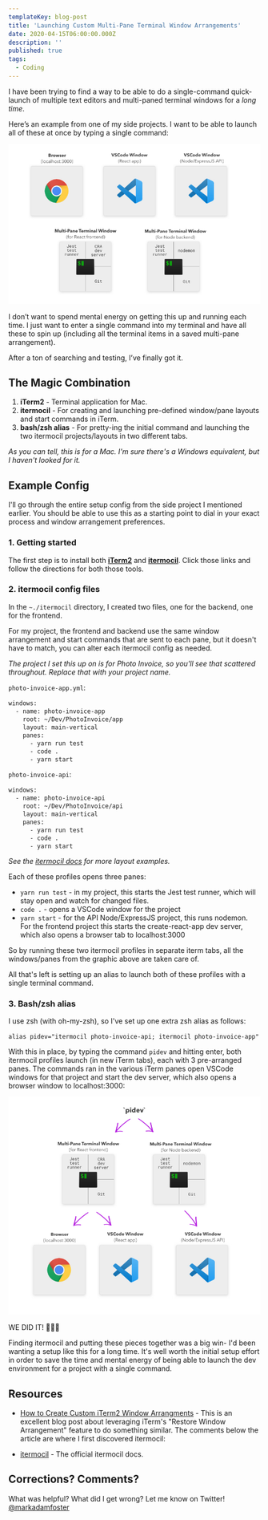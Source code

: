 ```yaml
---
templateKey: blog-post
title: 'Launching Custom Multi-Pane Terminal Window Arrangements'
date: 2020-04-15T06:00:00.000Z
description: ''
published: true
tags:
  - Coding
---
```


I have been trying to find a way to be able to do a single-command quick-launch of multiple text editors and multi-paned terminal windows for a _long time_.

Here’s an example from one of my side projects. I want to be able to launch all of these at once by typing a single command:

![project setup](./itermocil-setup.jpg)

I don’t want to spend mental energy on getting this up and running each time. I just want to enter a single command into my terminal and have all these to spin up (including all the terminal items in a saved multi-pane arrangement).

After a ton of searching and testing, I’ve finally got it.

## The Magic Combination

1. **iTerm2** - Terminal application for Mac.
2. **itermocil** - For creating and launching pre-defined window/pane layouts and start commands in iTerm.
3. **bash/zsh alias** - For pretty-ing the initial command and launching the two itermocil projects/layouts in two different tabs.

_As you can tell, this is for a Mac. I'm sure there's a Windows equivalent, but I haven't looked for it._

## Example Config

I'll go through the entire setup config from the side project I mentioned earlier. You should be able to use this as a starting point to dial in your exact process and window arrangement preferences.

### 1. Getting started

The first step is to install both [**iTerm2**](https://www.iterm2.com/) and [**itermocil**](https://github.com/TomAnthony/itermocil). Click those links and follow the directions for both those tools.

### 2. itermocil config files

In the `~./itermocil` directory, I created two files, one for the backend, one for the frontend.

For my project, the frontend and backend use the same window arrangement and start commands that are sent to each pane, but it doesn't have to match, you can alter each itermocil config as needed.

_The project I set this up on is for Photo Invoice, so you'll see that scattered throughout. Replace that with your project name._

`photo-invoice-app.yml`:

```
windows:
  - name: photo-invoice-app
    root: ~/Dev/PhotoInvoice/app
    layout: main-vertical
    panes:
      - yarn run test
      - code .
      - yarn start
```

`photo-invoice-api`:

```
windows:
  - name: photo-invoice-api
    root: ~/Dev/PhotoInvoice/api
    layout: main-vertical
    panes:
      - yarn run test
      - code .
      - yarn start
```

_See the [itermocil docs](https://github.com/TomAnthony/itermocil) for more layout examples._

Each of these profiles opens three panes:

- `yarn run test` - in my project, this starts the Jest test runner, which will stay open and watch for changed files.
- `code .` - opens a VSCode window for the project
- `yarn start` - for the API Node/ExpressJS project, this runs nodemon. For the frontend project this starts the create-react-app dev server, which also opens a browser tab to localhost:3000

So by running these two itermocil profiles in separate iterm tabs, all the windows/panes from the graphic above are taken care of.

All that's left is setting up an alias to launch both of these profiles with a single terminal command.

### 3. Bash/zsh alias

I use zsh (with oh-my-zsh), so I've set up one extra zsh alias as follows:

```
alias pidev="itermocil photo-invoice-api; itermocil photo-invoice-app"
```

With this in place, by typing the command `pidev` and hitting enter, both itermocil profiles launch (in new iTerm tabs), each with 3 pre-arranged panes. The commands ran in the various iTerm panes open VSCode windows for that project and start the dev server, which also opens a browser window to localhost:3000:

![itermocil launch result](./itermocil-result.jpg)

WE DID IT! 🎉🎉🎉

Finding itermocil and putting these pieces together was a big win- I'd been wanting a setup like this for a long time. It's well worth the initial setup effort in order to save the time and mental energy of being able to launch the dev environment for a project with a single command.

## Resources

- [How to Create Custom iTerm2 Window Arrangments](https://blog.andrewray.me/how-to-create-custom-iterm2-window-arrangments/) - This is an excellent blog post about leveraging iTerm's "Restore Window Arrangement" feature to do something similar. The comments below the article are where I first discovered itermocil:

- [itermocil](https://github.com/TomAnthony/itermocil) - The official itermocil docs.

## Corrections? Comments?

What was helpful? What did I get wrong? Let me know on Twitter! [@markadamfoster](https://www.twitter.com/markadamfoster)
